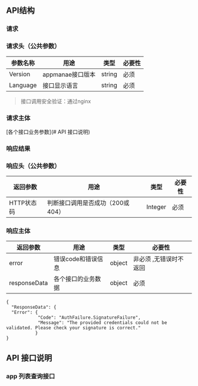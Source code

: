## API结构

### 请求

### 请求头（公共参数）
| 参数名称 | 用途                                          |类型  |必要性 |
| ------ | --------------------------------------------- | ------ |------ |
| Version   | appmanae接口版本 | string   |必须   |
| Language | 接口显示语言 | string   |必须  |

 > 接口调用安全验证：通过nginx

### 请求主体

[各个接口业务参数](# API 接口说明)



### 响应结果

### 响应头（公共参数）
|返回参数 | 用途                                          |类型  |必要性 |
| ------ | --------------------------------------------- | ------ |------ |
| HTTP状态码   | 判断接口调用是否成功（200或404） | Integer   |必须   |

### 响应主体
|返回参数 | 用途                                          |类型  |必要性 |
| ------ | --------------------------------------------- | ------ |------ |
| error   | 错误code和错误信息 | object   | 非必须 ,无错误时不返回  |
| responseData   | 各个接口的业务数据 | object   |必须   |

```
{
  "ResponseData": {
  "Error": {
            "Code": "AuthFailure.SignatureFailure",
            "Message": "The provided credentials could not be validated. Please check your signature is correct."
           }
}
```

## API 接口说明

### app 列表查询接口

